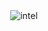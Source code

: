 <div align="center">
  <img src="https://github.com/user-attachments/assets/2be1f4c8-e528-4bef-a1d7-cfbd5f20c96a" alt="intel">
</div>
